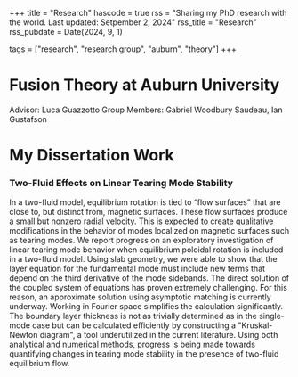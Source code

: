 +++
title = "Research"
hascode = true
rss = "Sharing my PhD research with the world. Last updated: Setpember 2, 2024"
rss_title = "Research"
rss_pubdate = Date(2024, 9, 1)

tags = ["research", "research group", "auburn", "theory"]
+++

# Fusion Theory at Auburn University

Advisor: Luca Guazzotto
Group Members: Gabriel Woodbury Saudeau, Ian Gustafson

# My Dissertation Work

### Two-Fluid Effects on Linear Tearing Mode Stability

In a two-fluid model, equilibrium rotation is tied to “flow surfaces” that are close to, but distinct from, magnetic surfaces. These flow surfaces produce a small but nonzero radial velocity. This is expected to create qualitative modifications in the behavior of modes localized on magnetic surfaces such as tearing modes. We report progress on an exploratory investigation of linear tearing mode behavior when equilibrium poloidal rotation is included in a two-fluid model. Using slab geometry, we were able to show that the layer equation for the fundamental mode must include new terms that depend on the third derivative of the mode sidebands. The direct solution of the coupled system of equations has proven extremely challenging. For this reason, an approximate solution using asymptotic matching is currently underway. Working in Fourier space simplifies the calculation significantly. The boundary layer thickness is not as trivially determined as in the single-mode case but can be calculated efficiently by constructing a "Kruskal-Newton diagram", a tool underutilized in the current literature. Using both analytical and numerical methods, progress is being made towards quantifying changes in tearing mode stability in the presence of two-fluid equilibrium flow.

